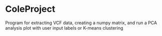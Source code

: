 # ColeProject
 Program for extracting VCF data, creating a numpy matrix, and run a PCA analysis plot with user input labels or K-means clustering
